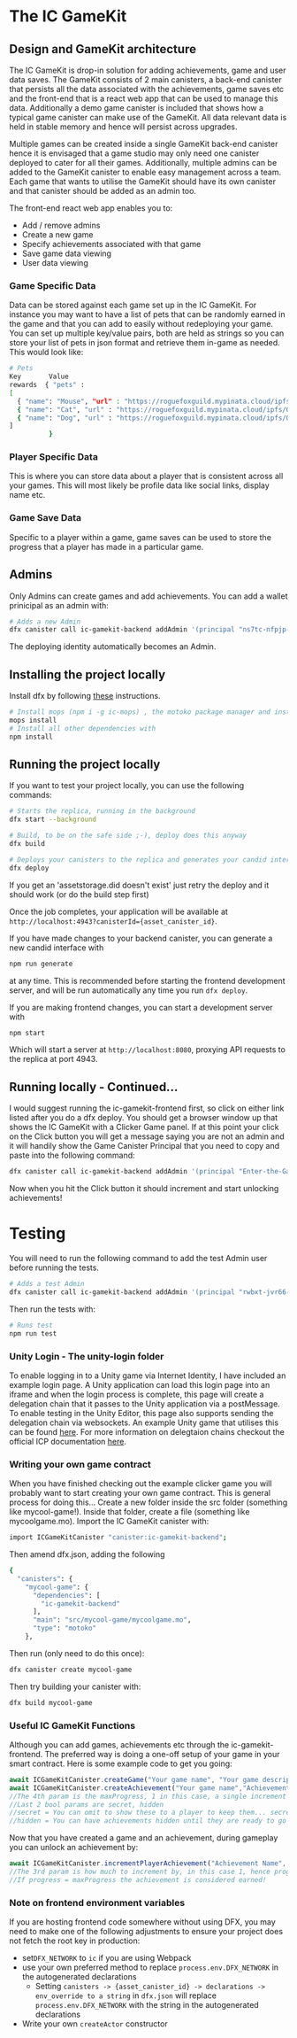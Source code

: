 # The IC GameKit

## Design and GameKit architecture

The IC GameKit is drop-in solution for adding achievements, game and user data saves. The GameKit consists of 2 main canisters, a back-end canister that persists all the data associated with the achievements, game saves etc and the front-end that is a react web app that can be used to manage this data. Additionally a demo game canister is included that shows how a typical game canister can make use of the GameKit. All data relevant data is held in stable memory and hence will persist across upgrades.

Multiple games can be created inside a single GameKit back-end canister hence it is envisaged that a game studio may only need one canister deployed to cater for all their games. Additionally, multiple admins can be added to the GameKit canister to enable easy management across a team. Each game that wants to utilise the GameKit should have its own canister and that canister should be added as an admin too.

The front-end react web app enables you to:
- Add / remove admins
- Create a new game
- Specify achievements associated with that game
- Save game data viewing
- User data viewing

### Game Specific Data
Data can be stored against each game set up in the IC GameKit. For instance you may want to have a list of pets that can be randomly earned in the game and that you can add to easily without redeploying your game. You can set up multiple key/value pairs, both are held as strings so you can store your list of pets in json format and retrieve them in-game as needed. This would look like:
```bash
# Pets
Key       Value
rewards  { "pets" :
[
  { "name": "Mouse", "url" : "https://roguefoxguild.mypinata.cloud/ipfs/QmXXba3DLd8y6DyM7rri1aQap5p8LTtcTaz7TLN4wS846B" },
  { "name": "Cat", "url" : "https://roguefoxguild.mypinata.cloud/ipfs/QmNPhRKoQPppkQ6GxbiUniyyUkjY9Tht7Vyn1pvQ1DDEiY" },
  { "name": "Dog", "url" : "https://roguefoxguild.mypinata.cloud/ipfs/QmecJRNGz44hvvMQLayQH6tDM2BQgYP7dDLGprMbd4o6Kt" }
]
          }
```
### Player Specific Data
This is where you can store data about a player that is consistent across all your games. This will most likely be profile data like social links, display name etc.

### Game Save Data
Specific to a player within a game, game saves can be used to store the progress that a player has made in a particular game.

## Admins
Only Admins can create games and add achievements. You can add a wallet prinicipal as an admin with:

```bash
# Adds a new Admin
dfx canister call ic-gamekit-backend addAdmin '(principal "ns7tc-nfpjp-wggqg-o5bag-feolr-dlb5q-3zcdz-vcavb-hyw2u-ypiwj-7ae")'
```
The deploying identity automatically becomes an Admin.

## Installing the project locally

Install dfx by following [these](https://internetcomputer.org/docs/current/developer-docs/getting-started/install/) instructions.

```bash
# Install mops (npm i -g ic-mops) , the motoko package manager and install dependencies with
mops install
# Install all other dependencies with
npm install
```

## Running the project locally

If you want to test your project locally, you can use the following commands:

```bash
# Starts the replica, running in the background
dfx start --background

# Build, to be on the safe side ;-), deploy does this anyway
dfx build

# Deploys your canisters to the replica and generates your candid interface
dfx deploy
```
If you get an 'assetstorage.did doesn't exist' just retry the deploy and it should work (or do the build step first)

Once the job completes, your application will be available at `http://localhost:4943?canisterId={asset_canister_id}`.

If you have made changes to your backend canister, you can generate a new candid interface with

```bash
npm run generate
```

at any time. This is recommended before starting the frontend development server, and will be run automatically any time you run `dfx deploy`.

If you are making frontend changes, you can start a development server with

```bash
npm start
```

Which will start a server at `http://localhost:8080`, proxying API requests to the replica at port 4943.

## Running locally - Continued...
I would suggest running the ic-gamekit-frontend first, so click on either link listed after you do a dfx deploy. You should get a browser window up that shows the IC GameKit with a Clicker Game panel. If at this point your click on the Click button you will get a message saying you are not an admin and it will handily show the Game Canister Principal that you need to copy and paste into the following command:
```bash
dfx canister call ic-gamekit-backend addAdmin '(principal "Enter-the-Game-Canister-Principal Here")'
```
Now when you hit the Click button it should increment and start unlocking achievements!


# Testing
You will need to run the following command to add the test Admin user before running the tests.

```bash
# Adds a test Admin
dfx canister call ic-gamekit-backend addAdmin '(principal "rwbxt-jvr66-qvpbz-2kbh3-u226q-w6djk-b45cp-66ewo-tpvng-thbkh-wae")'
```
Then run the tests with:
```bash
# Runs test
npm run test
```

### Unity Login - The unity-login folder
To enable logging in to a Unity game via Internet Identity, I have included an example login page. A Unity application can load this login page into an iframe and when the login process is complete, this page will create a delegation chain that it passes to the Unity application via a postMessage. To enable testing in the Unity Editor, this page also supports sending the delegation chain via websockets. An example Unity game that utilises this can be found [here](https://github.com/morganpage/ic-clicker-game). For more information on delegtaion chains checkout the official ICP documentation [here](https://internetcomputer.org/docs/current/references/ii-spec#introduction).


### Writing your own game contract
When you have finished checking out the example clicker game you will probably want to start creating your own game contract. This is general process for doing this...
Create a new folder inside the src folder (something like mycool-game!). Inside that folder, create a file (something like mycoolgame.mo). Import the IC GameKit canister with:
```bash
import ICGameKitCanister "canister:ic-gamekit-backend";
```
Then amend dfx.json, adding the following
```bash
{
  "canisters": {
    "mycool-game": {
      "dependencies": [
        "ic-gamekit-backend"
      ],
      "main": "src/mycool-game/mycoolgame.mo",
      "type": "motoko"
    },
```
Then run (only need to do this once):
```bash
dfx canister create mycool-game
```
Then try building your canister with:
```bash
dfx build mycool-game
```
### Useful IC GameKit Functions
Although you can add games, achievements etc through the ic-gamekit-frontend. The preferred way is doing a one-off setup of your game in your smart contract. Here is some example code to get you going:
```js
await ICGameKitCanister.createGame("Your game name", "Your game description");
await ICGameKitCanister.createAchievement("Your game name","Achievement Name","Description", 1, false, false);
//The 4th param is the maxProgress, 1 in this case, a single increment will earn it!
//Last 2 bool params are secret, hidden
//secret = You can omit to show these to a player to keep them... secret
//hidden = You can have achievements hidden until they are ready to go live
```
Now that you have created a game and an achievement, during gameplay you can unlock an achievement by:
```js
await ICGameKitCanister.incrementPlayerAchievement("Achievement Name", "playerId",1);
//The 3rd param is how much to increment by, in this case 1, hence progress becomes progress+1 
//If progress = maxProgress the achievement is considered earned!
```


### Note on frontend environment variables

If you are hosting frontend code somewhere without using DFX, you may need to make one of the following adjustments to ensure your project does not fetch the root key in production:

- set`DFX_NETWORK` to `ic` if you are using Webpack
- use your own preferred method to replace `process.env.DFX_NETWORK` in the autogenerated declarations
  - Setting `canisters -> {asset_canister_id} -> declarations -> env_override to a string` in `dfx.json` will replace `process.env.DFX_NETWORK` with the string in the autogenerated declarations
- Write your own `createActor` constructor
